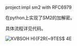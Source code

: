 project:impl sm2 with RFC6979

在python上实现了SM2的加解密。

具体流程详见代码。

![XVBSOH H){F2R{~9TES$ 4E](https://user-images.githubusercontent.com/105547875/181232583-b5851e3f-adbe-4f04-9566-c4534161538c.png)
